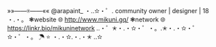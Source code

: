 »»——⍟——«« @arapaint_ ・..✫・゜.
community owner | designer | 18 ・.・。
❃website 🌐 http://www.mikuni.gq/ 
❃network 🌐 https://linkr.bio/mikuninetwork
..・゜✭・.・✫・゜・。.✭・.・✫・゜
✫・゜・。 ☂ ⭐ ・.・✫.・.・✭ ..✫

<!---
saikara5/Arane Miku is a 🍉 special 🍉 repository because its `README.md` (this file) appears on your GitHub profile.
You can click the Preview link to take a look at your changes.
--->
